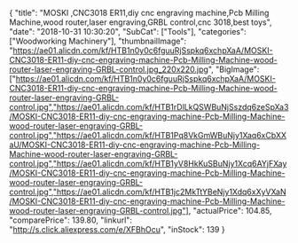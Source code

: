 {
	"title": "MOSKI ,CNC3018 ER11,diy cnc engraving machine,Pcb Milling Machine,wood router,laser engraving,GRBL control,cnc 3018,best toys",
	"date": "2018-10-31 10:30:20",
	"SubCat": ["Tools"],
	"categories": ["Woodworking Machinery"],
	"thumbnailImage": "https://ae01.alicdn.com/kf/HTB1n0y0c6fguuRjSspkq6xchpXaA/MOSKI-CNC3018-ER11-diy-cnc-engraving-machine-Pcb-Milling-Machine-wood-router-laser-engraving-GRBL-control.jpg_220x220.jpg",
	"BigImage": ["https://ae01.alicdn.com/kf/HTB1n0y0c6fguuRjSspkq6xchpXaA/MOSKI-CNC3018-ER11-diy-cnc-engraving-machine-Pcb-Milling-Machine-wood-router-laser-engraving-GRBL-control.jpg","https://ae01.alicdn.com/kf/HTB1rDlLkQSWBuNjSszdq6zeSpXa3/MOSKI-CNC3018-ER11-diy-cnc-engraving-machine-Pcb-Milling-Machine-wood-router-laser-engraving-GRBL-control.jpg","https://ae01.alicdn.com/kf/HTB1Pq8VkGmWBuNjy1Xaq6xCbXXaU/MOSKI-CNC3018-ER11-diy-cnc-engraving-machine-Pcb-Milling-Machine-wood-router-laser-engraving-GRBL-control.jpg","https://ae01.alicdn.com/kf/HTB1yV8HkKuSBuNjy1Xcq6AYjFXay/MOSKI-CNC3018-ER11-diy-cnc-engraving-machine-Pcb-Milling-Machine-wood-router-laser-engraving-GRBL-control.jpg","https://ae01.alicdn.com/kf/HTB1jc2MkTtYBeNjy1Xdq6xXyVXaN/MOSKI-CNC3018-ER11-diy-cnc-engraving-machine-Pcb-Milling-Machine-wood-router-laser-engraving-GRBL-control.jpg"],
	"actualPrice": 104.85,
	"comparePrice": 139.80,
	"linkurl": "http://s.click.aliexpress.com/e/XFBhOcu",
	"inStock": 139
}
